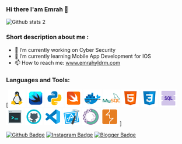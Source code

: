 ### Hi there I'am Emrah 👋
<!--
**emr4h/emr4h** is a ✨ _special_ ✨ repository because its `README.md` (this file) appears on your GitHub profile.
-->
![Github stats 2](https://github-readme-stats.vercel.app/api?username=emr4h&show_icons=true&theme=radical)

### Short description about me :

- 🔭 I’m currently working on Cyber Security
- 🌱 I’m currently learning Mobile App Development for IOS
- 📫 How to reach me: www.emrahyldrm.com

### Languages and Tools:

[<img src="https://github.com/emr4h/emr4h/blob/main/icons8-linux-48.png" width="auto">
<img src="https://github.com/emr4h/emr4h/blob/main/icons8-swiftui-48.png" width="auto">
<img src="https://github.com/emr4h/emr4h/blob/main/icons8-python-48.png" width="auto">
<img src="https://github.com/emr4h/emr4h/blob/main/icons8-swift-48.png" width="auto">
<img src="https://github.com/emr4h/emr4h/blob/main/icons8-docker-48.png" width="auto">
<img src="https://github.com/emr4h/emr4h/blob/main/icons8-mysql-logo-48.png" width="auto">
<img src="https://github.com/emr4h/emr4h/blob/main/icons8-html-5-48.png" width="auto">
<img src="https://github.com/emr4h/emr4h/blob/main/icons8-css3-48.png" width="auto">
<img src="https://github.com/emr4h/emr4h/blob/main/icons8-sql-48.png" width="auto">
<img src="https://github.com/emr4h/emr4h/blob/main/icons8-console-48.png" width="auto">
<img src="https://github.com/emr4h/emr4h/blob/main/icons8-github-48.png" width="auto">
<img src="https://github.com/emr4h/emr4h/blob/main/icons8-visual-studio-code-2019-48.png" width="auto">
<img src="https://github.com/emr4h/emr4h/blob/main/icons8-xcode-48.png" width="auto">
<img src="https://github.com/emr4h/emr4h/blob/main/icons8-anaconda-64.png" width="48px">
<img src="https://github.com/emr4h/emr4h/blob/main/icons8-burp-suite-50.png" width="48px">
]



[![Github Badge](https://img.shields.io/badge/-Github-000?style=quare&labelColor=000&logo=Github&logoColor=white&link=link)](https://github.com/emr4h) 
[![Instagram Badge](https://img.shields.io/badge/-Instagram-C13584?style=flat-quare&labelColor=C13584&logo=instagram&logoColor=white&link=link)](https://www.instagram.com/sapkalihacker/?hl=tr) 
[![Blogger Badge](https://img.shields.io/badge/-Blogger-FF9800?style=flat-quare&labelColor=FF9800&logo=Blogger&logoColor=white&link=link)](https://www.emrahyldrm.com)




